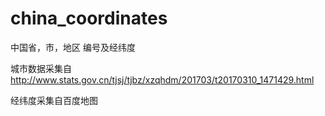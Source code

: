 # china_coordinates

中国省，市，地区 编号及经纬度

城市数据采集自<http://www.stats.gov.cn/tjsj/tjbz/xzqhdm/201703/t20170310_1471429.html>

经纬度采集自百度地图
